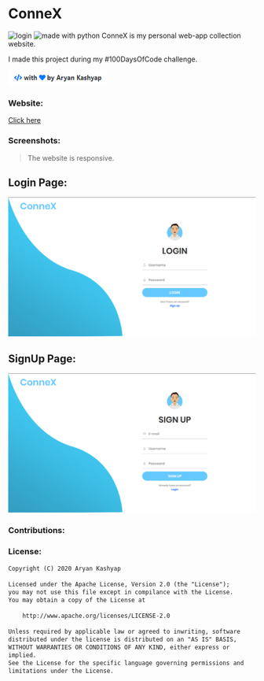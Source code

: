 # ConneX

![login](https://img.shields.io/github/license/mashape/apistatus.svg)
<img src="https://img.shields.io/badge/made%20with-python-blue.svg" alt="made with python">
ConneX is my personal web-app collection website.

I made this project during my #100DaysOfCode challenge.

![dev](/screenshots/made.png)

<h3>Website:</h3>
<a href="bit.ly/connexweb">Click here</a>

<h3>Screenshots:</h3>

> The website is responsive.

<h2>Login Page:</h2>

![login](/screenshots/login.png)

<h2>SignUp Page:</h2>

![signup](/screenshots/signup.png)

<h3>Contributions:</h3>

<h3>License:</h3>

```
Copyright (C) 2020 Aryan Kashyap

Licensed under the Apache License, Version 2.0 (the "License");
you may not use this file except in compilance with the License.
You may obtain a copy of the License at

	http://www.apache.org/licenses/LICENSE-2.0

Unless required by applicable law or agreed to inwriting, software
distributed under the license is distributed on an "AS IS" BASIS,
WITHOUT WARRANTIES OR CONDITIONS OF ANY KIND, either express or implied.
See the License for the specific language governing permissions and
limitations under the License.
```
